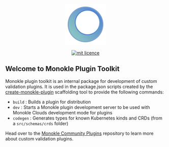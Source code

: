 <p align="center">
  <img src="docs/images/large-icon-256.png" alt="Monokle Logo" width="128" height="128"/>
</p>

<p align="center">
  <a href="https://github.com/kubeshop/monokle-core/tree/main/packages/validation">
    <img title="mit licence" src="https://img.shields.io/badge/License-MIT-yellow.svg"/>
  </a>
</p>

## Welcome to Monokle Plugin Toolkit

Monokle plugin toolkit is an internal package for development of custom validation plugins. It is
used in the package.json scripts created by the [create-monokle-plugin](../create-monokle-plugin) scaffolding 
tool to provide the following commands:

- `build` : Builds a plugin for distribution
- `dev` : Starts a Monokle plugin development server to be used with Monokle Clouds development mode for plugins
- `codegen` : Generates types for known Kubernetes kinds and CRDs (from a `src/schemas/crds` folder)

Head over to the [Monokle Community Plugins](https://github.com/kubeshop/monokle-community-plugins) repository to 
learn more about custom validation plugins.
